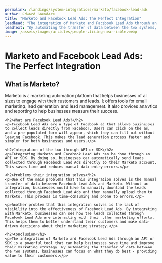 ```yaml
---
permalink: /landings/system-integrations/marketo/facebook-lead-ads
author: Edward Saunders
title: "Marketo and Facebook Lead Ads: The Perfect Integration"
leadhead: "The integration of Marketo and Facebook Lead Ads through an API or SDK is a powerful tool that can help businesses save time and improve their marketing strategy"
leadtext: "By automating the transfer of data between the two systems, businesses can focus on what they do best - providing value to their customers."
image: /assets/images/articles/people-sitting-near-table.webp
---
```

<div class="arttext">	<h1>Marketo and Facebook Lead Ads: The Perfect Integration</h1>
	<h2>What is Marketo?</h2>
	<p>Marketo is a marketing automation platform that helps businesses of all sizes to engage with their customers and leads. It offers tools for email marketing, lead generation, and lead management. It also provides analytics and reporting to help businesses measure their success.</p>
	
	<h2>What are Facebook Lead Ads?</h2>
	<p>Facebook Lead Ads are a type of Facebook ad that allows businesses to collect leads directly from Facebook. Users can click on the ad, and a pre-populated form will appear, which they can fill out without leaving Facebook. This makes the lead generation process faster and simpler for both businesses and users.</p>
	
	<h2>Integration of the two through API or SDK</h2>
	<p>Integrating Marketo and Facebook Lead Ads can be done through an API or SDK. By doing so, businesses can automatically send leads collected through Facebook Lead Ads directly to their Marketo account. This saves time and reduces manual data entry errors.</p>
	
	<h2>Problems their integration solves</h2>
	<p>One of the main problems that this integration solves is the manual transfer of data between Facebook Lead Ads and Marketo. Without an integration, businesses would have to manually download the leads collected through Facebook Lead Ads and then manually upload them to Marketo. This process is time-consuming and prone to errors.</p>
	
	<p>Another problem that this integration solves is the lack of visibility into the effectiveness of Facebook Lead Ads. By integrating with Marketo, businesses can see how the leads collected through Facebook Lead Ads are interacting with their other marketing efforts. This helps them to better understand their customers and make data-driven decisions about their marketing strategy.</p>
	
	<h2>Conclusion</h2>
	<p>The integration of Marketo and Facebook Lead Ads through an API or SDK is a powerful tool that can help businesses save time and improve their marketing strategy. By automating the transfer of data between the two systems, businesses can focus on what they do best - providing value to their customers.</p>
</div>